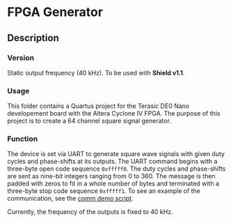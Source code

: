 # FPGA Generator

## Description

### Version

Static output frequency (40 kHz).
To be used with __Shield v1.1__.

### Usage

This folder contains a Quartus project for the Terasic DE0 Nano developement board with the Altera Cyclone IV FPGA.
The purpose of this project is to create a 64 channel square signal generator.

### Function

The device is set via UART to generate square wave signals with given duty cycles and phase-shifts at its outputs.
The UART command begins with a three-byte open code sequence `0xfffff0`.
The duty cycles and phase-shifts are sent as nine-bit integers ranging from 0 to 360.
The message is then padded with zeros to fit in a whole number of bytes and terminated with a three-byte stop code sequence `0xfffff1`.
To see an example of the communication, see the [comm demo script](https://gitlab.fel.cvut.cz/aa4cc/acouman/simulink-controller/blob/master/system_object/newGenerator/generatorCommDemo.py).

Currently, the frequency of the outputs is fixed to 40 kHz.
